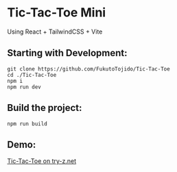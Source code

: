 # Tic-Tac-Toe Mini
Using React + TailwindCSS + Vite

## Starting with Development:
```
git clone https://github.com/FukutoTojido/Tic-Tac-Toe
cd ./Tic-Tac-Toe
npm i
npm run dev
```

## Build the project:
```
npm run build
```

## Demo:
[Tic-Tac-Toe on try-z.net](https://tic-tac-toe.try-z.net)